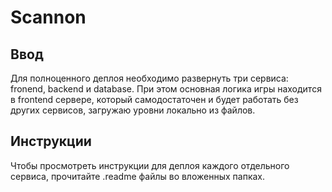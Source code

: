 # Scannon

## Ввод
Для полноценного деплоя необходимо развернуть три сервиса: fronend, backend и database. При этом основная логика игры находится в frontend сервере, который самодостаточен и будет работать без других сервисов, загружаю уровни локально из файлов.

## Инструкции
Чтобы просмотреть инструкции для деплоя каждого отдельного сервиса, прочитайте .readme файлы во вложенных папках.
